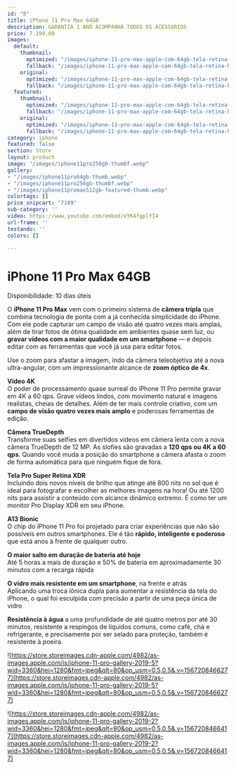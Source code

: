 ```yaml
---
id: "8"
title: iPhone 11 Pro Max 64GB
description: GARANTIA 1 ANO ACOMPANHA TODOS OS ACESSORIOS
price: 7.199,00
images:
  default:
    thumbnail:
      optimized: "/images/iphone-11-pro-max-apple-com-64gb-tela-retina-hd-de-65-ios-13-tripla-camera-traseira-resistente-a-agua-e-bateria-de-longa-duracao-prateado-50004418.jpg"
      fallback: "/images/iphone-11-pro-max-apple-com-64gb-tela-retina-hd-de-65-ios-13-tripla-camera-traseira-resistente-a-agua-e-bateria-de-longa-duracao-prateado-50004418.jpg"
    original:
      optimized: "/images/iphone-11-pro-max-apple-com-64gb-tela-retina-hd-de-65-ios-13-tripla-camera-traseira-resistente-a-agua-e-bateria-de-longa-duracao-prateado-50004418.jpg"
      fallback: "/images/iphone-11-pro-max-apple-com-64gb-tela-retina-hd-de-65-ios-13-tripla-camera-traseira-resistente-a-agua-e-bateria-de-longa-duracao-prateado-50004418.jpg"
  featured:
    thumbnail:
      optimized: "/images/iphone-11-pro-max-apple-com-64gb-tela-retina-hd-de-65-ios-13-tripla-camera-traseira-resistente-a-agua-e-bateria-de-longa-duracao-prateado-50004418.jpg"
      fallback: "/images/iphone-11-pro-max-apple-com-64gb-tela-retina-hd-de-65-ios-13-tripla-camera-traseira-resistente-a-agua-e-bateria-de-longa-duracao-prateado-50004418.jpg"
    original:
      optimized: "/images/iphone-11-pro-max-apple-com-64gb-tela-retina-hd-de-65-ios-13-tripla-camera-traseira-resistente-a-agua-e-bateria-de-longa-duracao-prateado-50004418.jpg"
      fallback: "/images/iphone-11-pro-max-apple-com-64gb-tela-retina-hd-de-65-ios-13-tripla-camera-traseira-resistente-a-agua-e-bateria-de-longa-duracao-prateado-50004418.jpg"
category: iphone
featured: false
section: Store
layout: product
image: "/images/iphone11pro256gb-thumbf.webp"
gallery:
- "/images/iphone11pro64gb-thumb.webp"
- "/images/iphone11pro256gb-thumbf.webp"
- "/images/iphone11promax512gb-featured-thumb.webp"
colortags: []
price_snipcart: "7199"
sub-category: ''
video: https://www.youtube.com/embed/eYK4fgplYI4
url-frame: ''
testando: ''
colors: []

---
```

# iPhone 11 Pro Max 64GB

Disponibilidade: 10 dias úteis

O **iPhone 11 Pro Max** vem com o primeiro sistema de **câmera tripla** que combina tecnologia de ponta com a já conhecida simplicidade do iPhone. Com ele pode capturar um campo de visão até quatro vezes mais amplas, além de tirar fotos de ótima qualidade em ambientes quase sem luz, ou **gravar vídeos com a maior qualidade em um smartphone** — e depois editar com as ferramentas que você já usa para editar fotos.

Use o zoom para afastar a imagem, indo da câmera teleobjetiva até a nova ultra-angular, com um impressionante alcance de **zoom óptico de 4x**.

**Vídeo 4K**  
O poder de processamento quase surreal do iPhone 11 Pro permite gravar em 4K a 60 qps. Grave vídeos lindos, com movimento natural e imagens realistas, cheias de detalhes. Além de ter mais controle criativo, com um **campo de visão quatro vezes mais amplo** e poderosas ferramentas de edição.

**Câmera TrueDepth**  
Transforme suas selfies em divertidos vídeos em câmera lenta com a nova câmera TrueDepth de 12 MP. As slofies são gravadas a **120 qps ou 4K a 60 qps**. Quando você muda a posição do smartphone a câmera afasta o zoom de forma automática para que ninguém fique de fora.

**Tela Pro Super Retina XDR**  
Incluindo dois novos níveis de brilho que atinge até 800 nits no sol que é ideal para fotografar e escolher as melhores imagens na hora! Ou até 1200 nits para assistir a conteúdo com alcance dinâmico extremo. É como ter um monitor Pro Display XDR em seu iPhone.

**A13 Bionic**  
O chip do iPhone 11 Pro foi projetado para criar experiências que não são possíveis em outros smartphones. Ele é tão **rápido, inteligente e poderoso** que está anos à frente de qualquer outro.

**O maior salto em duração de bateria até hoje**  
Até 5 horas a mais de duração e 50% de bateria em aproximadamente 30 minutos com a recarga rápida

**O vidro mais resistente em um smartphone**, na frente e atrás  
Aplicando uma troca iônica dupla para aumentar a resistência da tela do iPhone, o qual foi esculpida com precisão a partir de uma peça única de vidro

**Resistência à água** a uma profundidade de até quatro metros por até 30 minutos, resistente a respingos de líquidos comuns, como café, chá e refrigerante, e precisamente por ser selado para proteção, também é resistente à poeira.

![https://store.storeimages.cdn-apple.com/4982/as-images.apple.com/is/iphone-11-pro-gallery-2019-5?wid=3360&hei=1280&fmt=jpeg&qlt=80&op_usm=0.5,0.5&.v=1567208466277](https://store.storeimages.cdn-apple.com/4982/as-images.apple.com/is/iphone-11-pro-gallery-2019-5?wid=3360&hei=1280&fmt=jpeg&qlt=80&op_usm=0.5,0.5&.v=1567208466277)

![https://store.storeimages.cdn-apple.com/4982/as-images.apple.com/is/iphone-11-pro-gallery-2019-2?wid=3360&hei=1280&fmt=jpeg&qlt=80&op_usm=0.5,0.5&.v=1567208466417](https://store.storeimages.cdn-apple.com/4982/as-images.apple.com/is/iphone-11-pro-gallery-2019-2?wid=3360&hei=1280&fmt=jpeg&qlt=80&op_usm=0.5,0.5&.v=1567208466417)